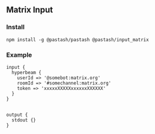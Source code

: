 ## Matrix Input


### Install
```
npm install -g @pastash/pastash @pastash/input_matrix
```

### Example

```
input {
  hyperbeam {
    userId => '@somebot:matrix.org'
    roomId => '#somechannel:matrix.org'
    token => 'xxxxxXXXXXxxxxxxXXXXXX'
  }
}


output {
  stdout {}
}
```
